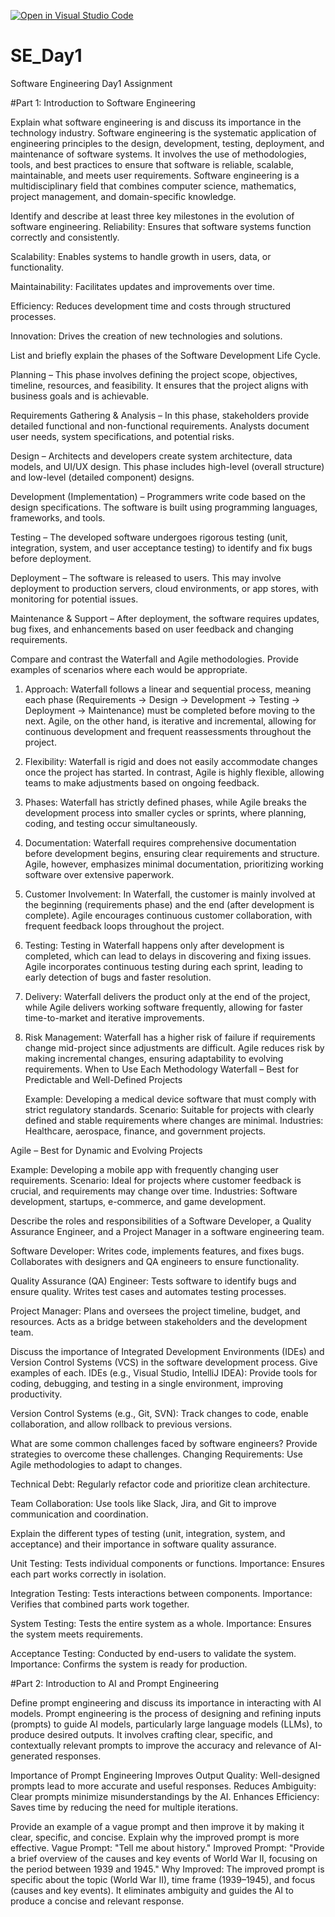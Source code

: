 [![Open in Visual Studio Code](https://classroom.github.com/assets/open-in-vscode-2e0aaae1b6195c2367325f4f02e2d04e9abb55f0b24a779b69b11b9e10269abc.svg)](https://classroom.github.com/online_ide?assignment_repo_id=18438572&assignment_repo_type=AssignmentRepo)
# SE_Day1
Software Engineering Day1 Assignment


#Part 1: Introduction to Software Engineering

Explain what software engineering is and discuss its importance in the technology industry.
Software engineering is the systematic application of engineering principles to the design, development, testing, deployment, and maintenance of software systems. It involves the use of methodologies, tools, and best practices to ensure that software is reliable, scalable, maintainable, and meets user requirements. Software engineering is a multidisciplinary field that combines computer science, mathematics, project management, and domain-specific knowledge.


Identify and describe at least three key milestones in the evolution of software engineering.
Reliability: Ensures that software systems function correctly and consistently.

Scalability: Enables systems to handle growth in users, data, or functionality.

Maintainability: Facilitates updates and improvements over time.

Efficiency: Reduces development time and costs through structured processes.

Innovation: Drives the creation of new technologies and solutions.


List and briefly explain the phases of the Software Development Life Cycle.

Planning – This phase involves defining the project scope, objectives, timeline, resources, and feasibility. It ensures that the project aligns with business goals and is achievable.

Requirements Gathering & Analysis – In this phase, stakeholders provide detailed functional and non-functional requirements. Analysts document user needs, system specifications, and potential risks.

Design – Architects and developers create system architecture, data models, and UI/UX design. This phase includes high-level (overall structure) and low-level (detailed component) designs.

Development (Implementation) – Programmers write code based on the design specifications. The software is built using programming languages, frameworks, and tools.

Testing – The developed software undergoes rigorous testing (unit, integration, system, and user acceptance testing) to identify and fix bugs before deployment.

Deployment – The software is released to users. This may involve deployment to production servers, cloud environments, or app stores, with monitoring for potential issues.

Maintenance & Support – After deployment, the software requires updates, bug fixes, and enhancements based on user feedback and changing requirements.



Compare and contrast the Waterfall and Agile methodologies. Provide examples of scenarios where each would be appropriate.
1. Approach:
Waterfall follows a linear and sequential process, meaning each phase (Requirements → Design → Development → Testing → Deployment → Maintenance) must be completed before moving to the next. Agile, on the other hand, is iterative and incremental, allowing for continuous development and frequent reassessments throughout the project.

2. Flexibility:
Waterfall is rigid and does not easily accommodate changes once the project has started. In contrast, Agile is highly flexible, allowing teams to make adjustments based on ongoing feedback.

3. Phases:
Waterfall has strictly defined phases, while Agile breaks the development process into smaller cycles or sprints, where planning, coding, and testing occur simultaneously.

4. Documentation:
Waterfall requires comprehensive documentation before development begins, ensuring clear requirements and structure. Agile, however, emphasizes minimal documentation, prioritizing working software over extensive paperwork.

5. Customer Involvement:
In Waterfall, the customer is mainly involved at the beginning (requirements phase) and the end (after development is complete). Agile encourages continuous customer collaboration, with frequent feedback loops throughout the project.

6. Testing:
Testing in Waterfall happens only after development is completed, which can lead to delays in discovering and fixing issues. Agile incorporates continuous testing during each sprint, leading to early detection of bugs and faster resolution.

7. Delivery:
Waterfall delivers the product only at the end of the project, while Agile delivers working software frequently, allowing for faster time-to-market and iterative improvements.

8. Risk Management:
Waterfall has a higher risk of failure if requirements change mid-project since adjustments are difficult. Agile reduces risk by making incremental changes, ensuring adaptability to evolving requirements.
When to Use Each Methodology
Waterfall – Best for Predictable and Well-Defined Projects

    Example: Developing a medical device software that must comply with strict regulatory standards.
    Scenario: Suitable for projects with clearly defined and stable requirements where changes are minimal.
    Industries: Healthcare, aerospace, finance, and government projects.

Agile – Best for Dynamic and Evolving Projects

   Example: Developing a mobile app with frequently changing user requirements.
    Scenario: Ideal for projects where customer feedback is crucial, and requirements may change over time.
    Industries: Software development, startups, e-commerce, and game development.


Describe the roles and responsibilities of a Software Developer, a Quality Assurance Engineer, and a Project Manager in a software engineering team.

Software Developer:
Writes code, implements features, and fixes bugs.
Collaborates with designers and QA engineers to ensure functionality.

Quality Assurance (QA) Engineer:
Tests software to identify bugs and ensure quality.
Writes test cases and automates testing processes.

Project Manager:
Plans and oversees the project timeline, budget, and resources.
Acts as a bridge between stakeholders and the development team.

Discuss the importance of Integrated Development Environments (IDEs) and Version Control Systems (VCS) in the software development process. Give examples of each.
IDEs (e.g., Visual Studio, IntelliJ IDEA):
Provide tools for coding, debugging, and testing in a single environment, improving productivity.

Version Control Systems (e.g., Git, SVN):
Track changes to code, enable collaboration, and allow rollback to previous versions.

What are some common challenges faced by software engineers? Provide strategies to overcome these challenges.
Changing Requirements:
Use Agile methodologies to adapt to changes.

Technical Debt:
Regularly refactor code and prioritize clean architecture.

Team Collaboration:
Use tools like Slack, Jira, and Git to improve communication and coordination.


Explain the different types of testing (unit, integration, system, and acceptance) and their importance in software quality assurance.

Unit Testing: Tests individual components or functions.
Importance: Ensures each part works correctly in isolation.

Integration Testing: Tests interactions between components.
Importance: Verifies that combined parts work together.

System Testing: Tests the entire system as a whole.
Importance: Ensures the system meets requirements.

Acceptance Testing: Conducted by end-users to validate the system.
Importance: Confirms the system is ready for production.


#Part 2: Introduction to AI and Prompt Engineering


Define prompt engineering and discuss its importance in interacting with AI models.
Prompt engineering is the process of designing and refining inputs (prompts) to guide AI models, particularly large language models (LLMs), to produce desired outputs. It involves crafting clear, specific, and contextually relevant prompts to improve the accuracy and relevance of AI-generated responses.

Importance of Prompt Engineering
Improves Output Quality: Well-designed prompts lead to more accurate and useful responses.
Reduces Ambiguity: Clear prompts minimize misunderstandings by the AI.
Enhances Efficiency: Saves time by reducing the need for multiple iterations.


Provide an example of a vague prompt and then improve it by making it clear, specific, and concise. Explain why the improved prompt is more effective.
Vague Prompt:
"Tell me about history."
Improved Prompt:
"Provide a brief overview of the causes and key events of World War II, focusing on the period between 1939 and 1945."
Why Improved:
The improved prompt is specific about the topic (World War II), time frame (1939–1945), and focus (causes and key events).
It eliminates ambiguity and guides the AI to produce a concise and relevant response.
